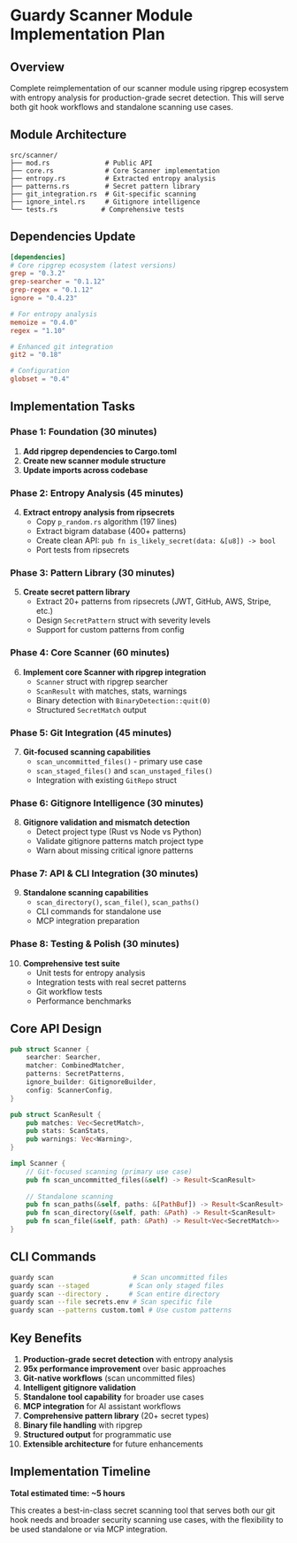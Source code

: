 # Guardy Scanner Module Implementation Plan

## Overview
Complete reimplementation of our scanner module using ripgrep ecosystem with entropy analysis for production-grade secret detection. This will serve both git hook workflows and standalone scanning use cases.

## Module Architecture
```
src/scanner/
├── mod.rs              # Public API
├── core.rs             # Core Scanner implementation
├── entropy.rs          # Extracted entropy analysis  
├── patterns.rs         # Secret pattern library
├── git_integration.rs  # Git-specific scanning
├── ignore_intel.rs     # Gitignore intelligence
└── tests.rs           # Comprehensive tests
```

## Dependencies Update
```toml
[dependencies]
# Core ripgrep ecosystem (latest versions)
grep = "0.3.2"
grep-searcher = "0.1.12" 
grep-regex = "0.1.12"
ignore = "0.4.23"

# For entropy analysis
memoize = "0.4.0"
regex = "1.10"

# Enhanced git integration
git2 = "0.18"

# Configuration
globset = "0.4"
```

## Implementation Tasks

### Phase 1: Foundation (30 minutes)
1. **Add ripgrep dependencies to Cargo.toml**
2. **Create new scanner module structure**
3. **Update imports across codebase**

### Phase 2: Entropy Analysis (45 minutes)
4. **Extract entropy analysis from ripsecrets**
   - Copy `p_random.rs` algorithm (197 lines)
   - Extract bigram database (400+ patterns)
   - Create clean API: `pub fn is_likely_secret(data: &[u8]) -> bool`
   - Port tests from ripsecrets

### Phase 3: Pattern Library (30 minutes)
5. **Create secret pattern library**
   - Extract 20+ patterns from ripsecrets (JWT, GitHub, AWS, Stripe, etc.)
   - Design `SecretPattern` struct with severity levels
   - Support for custom patterns from config

### Phase 4: Core Scanner (60 minutes)
6. **Implement core Scanner with ripgrep integration**
   - `Scanner` struct with ripgrep searcher
   - `ScanResult` with matches, stats, warnings
   - Binary detection with `BinaryDetection::quit(0)`
   - Structured `SecretMatch` output

### Phase 5: Git Integration (45 minutes)
7. **Git-focused scanning capabilities**
   - `scan_uncommitted_files()` - primary use case
   - `scan_staged_files()` and `scan_unstaged_files()`
   - Integration with existing `GitRepo` struct

### Phase 6: Gitignore Intelligence (30 minutes)
8. **Gitignore validation and mismatch detection**
   - Detect project type (Rust vs Node vs Python)
   - Validate gitignore patterns match project type
   - Warn about missing critical ignore patterns

### Phase 7: API & CLI Integration (30 minutes)
9. **Standalone scanning capabilities**
   - `scan_directory()`, `scan_file()`, `scan_paths()`
   - CLI commands for standalone use
   - MCP integration preparation

### Phase 8: Testing & Polish (30 minutes)
10. **Comprehensive test suite**
    - Unit tests for entropy analysis
    - Integration tests with real secret patterns
    - Git workflow tests
    - Performance benchmarks

## Core API Design

```rust
pub struct Scanner {
    searcher: Searcher,
    matcher: CombinedMatcher,
    patterns: SecretPatterns,
    ignore_builder: GitignoreBuilder,
    config: ScannerConfig,
}

pub struct ScanResult {
    pub matches: Vec<SecretMatch>,
    pub stats: ScanStats,
    pub warnings: Vec<Warning>,
}

impl Scanner {
    // Git-focused scanning (primary use case)
    pub fn scan_uncommitted_files(&self) -> Result<ScanResult>
    
    // Standalone scanning
    pub fn scan_paths(&self, paths: &[PathBuf]) -> Result<ScanResult>
    pub fn scan_directory(&self, path: &Path) -> Result<ScanResult>
    pub fn scan_file(&self, path: &Path) -> Result<Vec<SecretMatch>>
}
```

## CLI Commands
```bash
guardy scan                    # Scan uncommitted files
guardy scan --staged          # Scan only staged files  
guardy scan --directory .     # Scan entire directory
guardy scan --file secrets.env # Scan specific file
guardy scan --patterns custom.toml # Use custom patterns
```

## Key Benefits
1. **Production-grade secret detection** with entropy analysis
2. **95x performance improvement** over basic approaches
3. **Git-native workflows** (scan uncommitted files)
4. **Intelligent gitignore validation**
5. **Standalone tool capability** for broader use cases
6. **MCP integration** for AI assistant workflows
7. **Comprehensive pattern library** (20+ secret types)
8. **Binary file handling** with ripgrep
9. **Structured output** for programmatic use
10. **Extensible architecture** for future enhancements

## Implementation Timeline
**Total estimated time: ~5 hours**

This creates a best-in-class secret scanning tool that serves both our git hook needs and broader security scanning use cases, with the flexibility to be used standalone or via MCP integration.